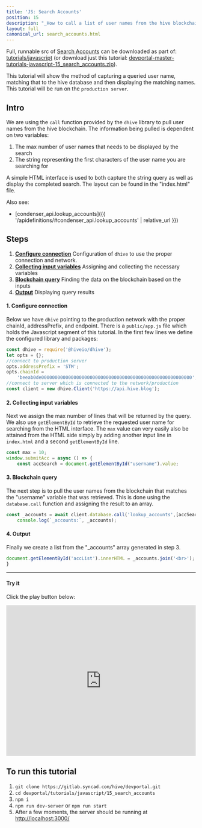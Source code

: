 ```yaml
---
title: 'JS: Search Accounts'
position: 15
description: "_How to call a list of user names from the hive blockchain_"
layout: full
canonical_url: search_accounts.html
---
```

Full, runnable src of [Search Accounts](https://gitlab.syncad.com/hive/devportal/-/tree/master/tutorials/javascript/15_search_accounts) can be downloaded as part of: [tutorials/javascript](https://gitlab.syncad.com/hive/devportal/-/tree/master/tutorials/javascript) (or download just this tutorial: [devportal-master-tutorials-javascript-15_search_accounts.zip](https://gitlab.syncad.com/hive/devportal/-/archive/master/devportal-master.zip?path=tutorials/javascript/15_search_accounts)).

This tutorial will show the method of capturing a queried user name, matching that to the hive database and then displaying the matching names. This tutorial will be run on the `production server`.

## Intro

We are using the `call` function provided by the `dhive` library to pull user names from the hive blockchain. The information being pulled is dependent on two variables:

1.  The max number of user names that needs to be displayed by the search
2.  The string representing the first characters of the user name you are searching for

A simple HTML interface is used to both capture the string query as well as display the completed search. The layout can be found in the "index.html" file.

Also see:
* [condenser_api.lookup_accounts]({{ '/apidefinitions/#condenser_api.lookup_accounts' | relative_url }})

## Steps

1. [**Configure connection**](#configure_connection) Configuration of `dhive` to use the proper connection and network.
2. [**Collecting input variables**](#collecting_input_variables) Assigning and collecting the necessary variables
3. [**Blockchain query**](#blockchain_query) Finding the data on the blockchain based on the inputs
4. [**Output**](#output) Displaying query results


#### 1. **Configure connection**<a name="configure_connection"></a>

Below we have `dhive` pointing to the production network with the proper chainId, addressPrefix, and endpoint. There is a `public/app.js` file which holds the Javascript segment of this tutorial. In the first few lines we define the configured library and packages:

```javascript
const dhive = require('@hiveio/dhive');
let opts = {};
//connect to production server
opts.addressPrefix = 'STM';
opts.chainId =
	'beeab0de00000000000000000000000000000000000000000000000000000000';
//connect to server which is connected to the network/production
const client = new dhive.Client('https://api.hive.blog');
```

#### 2.  **Collecting input variables**<a name="collecting_input_variables"></a>

Next we assign the max number of lines that will be returned by the query. We also use `getElementById` to retrieve the requested user name for searching from the HTML interface. The `max` value can very easily also be attained from the HTML side simply by adding another input line in `index.html` and a second `getElementById` line.

```javascript
const max = 10;
window.submitAcc = async () => {
    const accSearch = document.getElementById("username").value;
```

#### 3.  **Blockchain query**<a name="blockchain_query"></a>

The next step is to pull the user names from the blockchain that matches the "username" variable that was retrieved. This is done using the `database.call` function and assigning the result to an array.

```javascript
const _accounts = await client.database.call('lookup_accounts',[accSearch, max]);
    console.log(`_accounts:`, _accounts);
```

#### 4.  **Output**<a name="output"></a>

Finally we create a list from the "_accounts" array generated in step 3.

```javascript
document.getElementById('accList').innerHTML = _accounts.join('<br>');
}
```

---

#### Try it

Click the play button below:

<iframe height="400px" width="100%" src="https://replit.com/@inertia186/js15searchaccounts?embed=1&output=1" scrolling="no" frameborder="no" allowtransparency="true" allowfullscreen="true" sandbox="allow-forms allow-pointer-lock allow-popups allow-same-origin allow-scripts allow-modals"></iframe>

## To run this tutorial

1. `git clone https://gitlab.syncad.com/hive/devportal.git`
2. `cd devportal/tutorials/javascript/15_search_accounts`
3. `npm i`
4. `npm run dev-server` or `npm run start`
5. After a few moments, the server should be running at [http://localhost:3000/](http://localhost:3000/)
